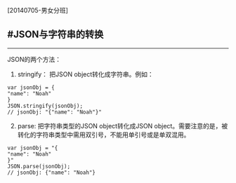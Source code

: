 [20140705-男女分班]

#JSON与字符串的转换
---

---
JSON的两个方法：
1. stringify： 把JSON object转化成字符串。例如：
```
var jsonObj = {
"name": "Noah"
}
JSON.stringify(jsonObj);
// jsonObj: "{"name": "Noah"}"
```
2. parse: 把字符串类型的JSON object转化成JSON object。需要注意的是，被转化的字符串类型中需用双引号，不能用单引号或是单双混用。
```
var jsonObj = "{
"name": "Noah"
}"
JSON.parse(jsonObj);
// jsonObj: {"name": "Noah"}
```